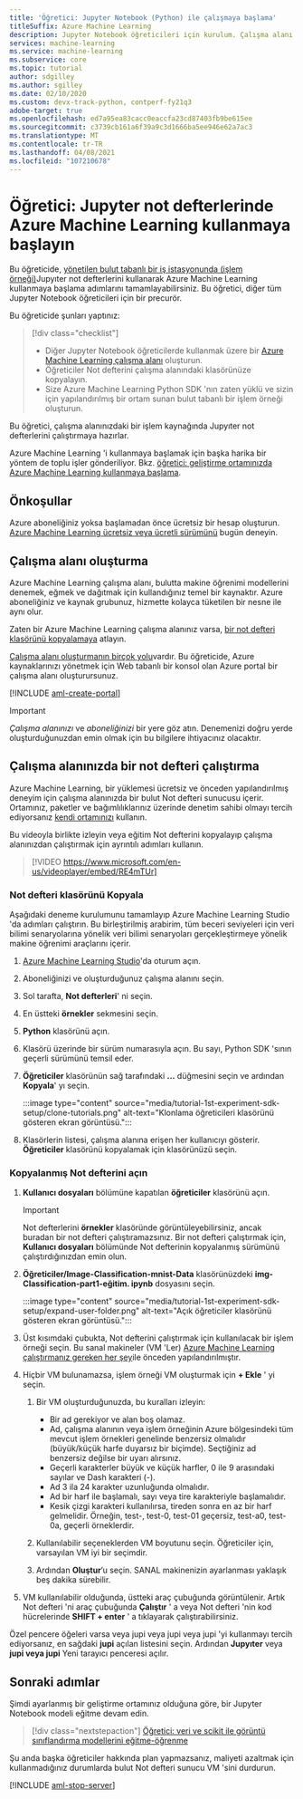 ```yaml
---
title: 'Öğretici: Jupyter Notebook (Python) ile çalışmaya başlama'
titleSuffix: Azure Machine Learning
description: Jupyter Notebook öğreticileri için kurulum. Çalışma alanı oluşturun, not defterlerini çalışma alanına kopyalayın ve not defterlerini çalıştırdığınız bir işlem örneği oluşturun.
services: machine-learning
ms.service: machine-learning
ms.subservice: core
ms.topic: tutorial
author: sdgilley
ms.author: sgilley
ms.date: 02/10/2020
ms.custom: devx-track-python, contperf-fy21q3
adobe-target: true
ms.openlocfilehash: ed7a95ea83cacc0eaccfa23cd87403fb9be615ee
ms.sourcegitcommit: c3739cb161a6f39a9c3d1666ba5ee946e62a7ac3
ms.translationtype: MT
ms.contentlocale: tr-TR
ms.lasthandoff: 04/08/2021
ms.locfileid: "107210678"
---
```

# <a name="tutorial-get-started-with-azure-machine-learning-in-jupyter-notebooks"></a>Öğretici: Jupyter not defterlerinde Azure Machine Learning kullanmaya başlayın

Bu öğreticide, [yönetilen bulut tabanlı bir iş istasyonunda (işlem örneği)](concept-compute-instance.md)Jupyıter not defterlerini kullanarak Azure Machine Learning kullanmaya başlama adımlarını tamamlayabilirsiniz. Bu öğretici, diğer tüm Jupyter Notebook öğreticileri için bir precurör.

Bu öğreticide şunları yaptınız:

> [!div class="checklist"]
> * Diğer Jupyter Notebook öğreticilerde kullanmak üzere bir [Azure Machine Learning çalışma alanı](concept-workspace.md) oluşturun.
> * Öğreticiler Not defterini çalışma alanındaki klasörünüze kopyalayın.
> * Size Azure Machine Learning Python SDK 'nın zaten yüklü ve sizin için yapılandırılmış bir ortam sunan bulut tabanlı bir işlem örneği oluşturun.

Bu öğretici, çalışma alanınızdaki bir işlem kaynağında Jupyıter not defterlerini çalıştırmaya hazırlar.  

Azure Machine Learning 'i kullanmaya başlamak için başka harika bir yöntem de toplu işler gönderiliyor.  Bkz. [öğretici: geliştirme ortamınızda Azure Machine Learning kullanmaya başlama](tutorial-1st-experiment-sdk-setup-local.md).

## <a name="prerequisites"></a>Önkoşullar

Azure aboneliğiniz yoksa başlamadan önce ücretsiz bir hesap oluşturun. [Azure Machine Learning ücretsiz veya ücretli sürümünü](https://aka.ms/AMLFree) bugün deneyin.

## <a name="create-a-workspace"></a>Çalışma alanı oluşturma

Azure Machine Learning çalışma alanı, bulutta makine öğrenimi modellerini denemek, eğmek ve dağıtmak için kullandığınız temel bir kaynaktır. Azure aboneliğiniz ve kaynak grubunuz, hizmette kolayca tüketilen bir nesne ile aynı olur.

Zaten bir Azure Machine Learning çalışma alanınız varsa, [bir not defteri klasörünü kopyalamaya](#clone) atlayın.  

[Çalışma alanı oluşturmanın birçok yolu](how-to-manage-workspace.md)vardır.  Bu öğreticide, Azure kaynaklarınızı yönetmek için Web tabanlı bir konsol olan Azure portal bir çalışma alanı oluşturursunuz.

[!INCLUDE [aml-create-portal](../../includes/aml-create-in-portal.md)]

>[!IMPORTANT]
> *Çalışma alanınızı* ve *aboneliğinizi* bir yere göz atın. Denemenizi doğru yerde oluşturduğunuzdan emin olmak için bu bilgilere ihtiyacınız olacaktır.

## <a name="run-a-notebook-in-your-workspace"></a><a name="azure"></a>Çalışma alanınızda bir not defteri çalıştırma

Azure Machine Learning, bir yüklemesi ücretsiz ve önceden yapılandırılmış deneyim için çalışma alanınızda bir bulut Not defteri sunucusu içerir. Ortamınız, paketler ve bağımlılıklarınız üzerinde denetim sahibi olmayı tercih ediyorsanız [kendi ortamınızı](tutorial-1st-experiment-sdk-setup-local.md) kullanın.

 Bu videoyla birlikte izleyin veya eğitim Not defterini kopyalayıp çalışma alanınızdan çalıştırmak için ayrıntılı adımları kullanın.

> [!VIDEO https://www.microsoft.com/en-us/videoplayer/embed/RE4mTUr]

### <a name="clone-a-notebook-folder"></a><a name="clone"></a> Not defteri klasörünü Kopyala

Aşağıdaki deneme kurulumunu tamamlayıp Azure Machine Learning Studio 'da adımları çalıştırın. Bu birleştirilmiş arabirim, tüm beceri seviyeleri için veri bilimi senaryolarına yönelik veri bilimi senaryoları gerçekleştirmeye yönelik makine öğrenimi araçlarını içerir.

1. [Azure Machine Learning Studio](https://ml.azure.com/)'da oturum açın.

1. Aboneliğinizi ve oluşturduğunuz çalışma alanını seçin.

1. Sol tarafta, **Not defterleri**' ni seçin.

1. En üstteki **örnekler** sekmesini seçin.

1. **Python** klasörünü açın.

1. Klasörü üzerinde bir sürüm numarasıyla açın. Bu sayı, Python SDK 'sının geçerli sürümünü temsil eder.

1. **Öğreticiler** klasörünün sağ tarafındaki **...** düğmesini seçin ve ardından **Kopyala**' yı seçin.

    :::image type="content" source="media/tutorial-1st-experiment-sdk-setup/clone-tutorials.png" alt-text="Klonlama öğreticileri klasörünü gösteren ekran görüntüsü.":::

1. Klasörlerin listesi, çalışma alanına erişen her kullanıcıyı gösterir. **Öğreticiler** klasörünü kopyalamak için klasörünüzü seçin.

### <a name="open-the-cloned-notebook"></a><a name="open"></a>Kopyalanmış Not defterini açın

1. **Kullanıcı dosyaları** bölümüne kapatılan **öğreticiler** klasörünü açın.

    > [!IMPORTANT]
    > Not defterlerini **örnekler** klasöründe görüntüleyebilirsiniz, ancak buradan bir not defteri çalıştıramazsınız. Bir not defteri çalıştırmak için, **Kullanıcı dosyaları** bölümünde Not defterinin kopyalanmış sürümünü çalıştırdığınızdan emin olun.
    
1. **Öğreticiler/Image-Classification-mnist-Data** klasörünüzdeki **img-Classification-part1-eğitim. ipynb** dosyasını seçin.

    :::image type="content" source="media/tutorial-1st-experiment-sdk-setup/expand-user-folder.png" alt-text="Açık öğreticiler klasörünü gösteren ekran görüntüsü.":::

1. Üst kısımdaki çubukta, Not defterini çalıştırmak için kullanılacak bir işlem örneği seçin. Bu sanal makineler (VM 'Ler) [Azure Machine Learning çalıştırmanız gereken her şey](concept-compute-instance.md#contents)ile önceden yapılandırılmıştır.

1. Hiçbir VM bulunamazsa, işlem örneği VM oluşturmak için **+ Ekle** ' yi seçin.

    1. Bir VM oluşturduğunuzda, bu kuralları izleyin:
 
        + Bir ad gerekiyor ve alan boş olamaz.
        + Ad, çalışma alanının veya işlem örneğinin Azure bölgesindeki tüm mevcut işlem örnekleri genelinde benzersiz olmalıdır (büyük/küçük harfe duyarsız bir biçimde). Seçtiğiniz ad benzersiz değilse bir uyarı alırsınız.
        + Geçerli karakterler büyük ve küçük harfler, 0 ile 9 arasındaki sayılar ve Dash karakteri (-).
        + Ad 3 ila 24 karakter uzunluğunda olmalıdır.
        + Ad bir harf ile başlamalı, sayı veya tire karakteriyle başlamalıdır.
        + Kesik çizgi karakteri kullanılırsa, tireden sonra en az bir harf gelmelidir. Örneğin, test-, test-0, test-01 geçersiz, test-a0, test-0a, geçerli örneklerdir.

    1. Kullanılabilir seçeneklerden VM boyutunu seçin. Öğreticiler için, varsayılan VM iyi bir seçimdir.

    1. Ardından **Oluştur**’u seçin. SANAL makinenizin ayarlanması yaklaşık beş dakika sürebilir.

1. VM kullanılabilir olduğunda, üstteki araç çubuğunda görüntülenir. Artık Not defteri 'ni araç çubuğunda **Çalıştır** ' a veya Not defteri 'nin kod hücrelerinde **SHIFT + enter** ' a tıklayarak çalıştırabilirsiniz.

Özel pencere öğeleri varsa veya jupi veya jupi veya jupi 'yi kullanmayı tercih ediyorsanız, en sağdaki **jupi** açılan listesini seçin. Ardından **Jupyıter** veya **jupi veya jupi** Yeni tarayıcı penceresi açılır.

## <a name="next-steps"></a>Sonraki adımlar

Şimdi ayarlanmış bir geliştirme ortamınız olduğuna göre, bir Jupyter Notebook modeli eğitme devam edin.

> [!div class="nextstepaction"]
> [Öğretici: veri ve scikit ile görüntü sınıflandırma modellerini eğitme-öğrenme](tutorial-train-models-with-aml.md)

<a name="stop-compute-instance"></a> Şu anda başka öğreticiler hakkında plan yapmazsanız, maliyeti azaltmak için kullanmadığınız durumlarda bulut Not defteri sunucu VM 'sini durdurun.

[!INCLUDE [aml-stop-server](../../includes/aml-stop-server.md)]
